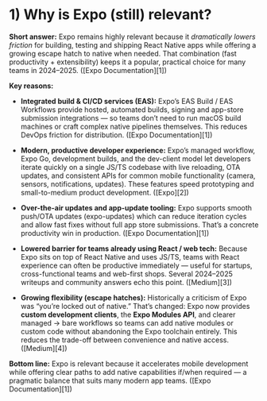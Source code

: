 
# 1) Why is Expo (still) relevant?

**Short answer:** Expo remains highly relevant because it *dramatically lowers friction* for building, testing and shipping React Native apps while offering a growing escape hatch to native when needed. That combination (fast productivity + extensibility) keeps it a popular, practical choice for many teams in 2024–2025. ([Expo Documentation][1])

**Key reasons:**

* **Integrated build & CI/CD services (EAS):** Expo’s EAS Build / EAS Workflows provide hosted, automated builds, signing and app-store submission integrations — so teams don’t need to run macOS build machines or craft complex native pipelines themselves. This reduces DevOps friction for distribution. ([Expo Documentation][1])

* **Modern, productive developer experience:** Expo’s managed workflow, Expo Go, development builds, and the dev-client model let developers iterate quickly on a single JS/TS codebase with live reloading, OTA updates, and consistent APIs for common mobile functionality (camera, sensors, notifications, updates). These features speed prototyping and small-to-medium product development. ([Expo][2])

* **Over-the-air updates and app-update tooling:** Expo supports smooth push/OTA updates (expo-updates) which can reduce iteration cycles and allow fast fixes without full app store submissions. That’s a concrete productivity win in production. ([Expo Documentation][1])

* **Lowered barrier for teams already using React / web tech:** Because Expo sits on top of React Native and uses JS/TS, teams with React experience can often be productive immediately — useful for startups, cross-functional teams and web-first shops. Several 2024–2025 writeups and community answers echo this point. ([Medium][3])

* **Growing flexibility (escape hatches):** Historically a criticism of Expo was “you’re locked out of native.” That’s changed: Expo now provides **custom development clients**, the **Expo Modules API**, and clearer managed → bare workflows so teams can add native modules or custom code without abandoning the Expo toolchain entirely. This reduces the trade-off between convenience and native access. ([Medium][4])

**Bottom line:** Expo is relevant because it accelerates mobile development while offering clear paths to add native capabilities if/when required — a pragmatic balance that suits many modern app teams. ([Expo Documentation][1])

